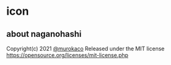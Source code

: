 # icon
## about naganohashi
Copyright(c) 2021 [@murokaco](https://github.com/murokaco)
Released under the MIT license
https://opensource.org/licenses/mit-license.php
